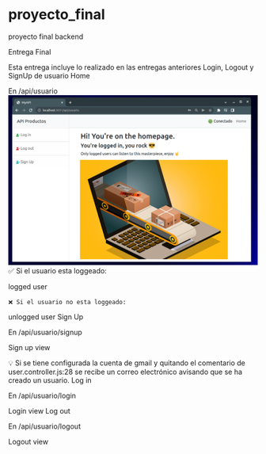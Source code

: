 # proyecto_final
proyecto final backend

Entrega Final

Esta entrega incluye lo realizado en las entregas anteriores
Login, Logout y SignUp de usuario
Home

En /api/usuario
 <img src="https://github.com/loteroj/proyecto_final/blob/main/capturas/Logged.png" alt="proyectofinal">
    ✅ Si el usuario esta loggeado:

logged user

    ❌ Si el usuario no esta loggeado:

unlogged user
Sign Up

En /api/usuario/signup

Sign up view

💡 Si se tiene configurada la cuenta de gmail y quitando el comentario de user.controller.js:28 se recibe un correo electrónico avisando que se ha creado un usuario.
Log in

En /api/usuario/login

Login view
Log out

En /api/usuario/logout

Logout view

